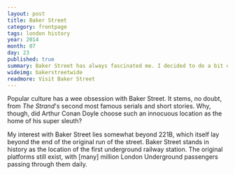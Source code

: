 ```yaml
---
layout: post
title: Baker Street
category: frontpage
tags: london history
year: 2014
month: 07
day: 23
published: true
summary: Baker Street has always fascinated me. I decided to do a bit of sleuthing.
wideimg: bakerstreetwide
readmore: Visit Baker Street
---
```

Popular culture has a wee obsession with Baker Street. It stems, no doubt, from *The Strand*&apos;s
second most famous serials and short stories. Why, though, did Arthur Conan Doyle choose
such an innocuous location as the home of his super sleuth?

My interest with Baker Street lies somewhat beyond 221B, which itself lay beyond the end of the original run of the street.
Baker Street stands in history as the location of the first underground railway station.
The original platforms still exist, with [many] million London Underground passengers passing through them daily.

